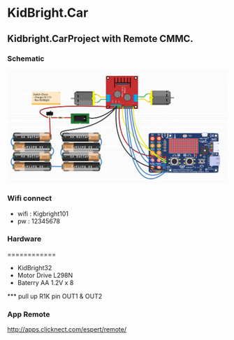 # KidBright.Car
## Kidbright.CarProject with Remote CMMC.

### Schematic
![x5 pin mapping](https://github.com/woodif/KidBright.Car/blob/master/pic/kidbright.JPG)


### Wifi connect
* wifi : Kigbright101
* pw : 12345678

### Hardware
============

* KidBright32
* Motor Drive L298N
* Baterry AA 1.2V x 8

*** pull up R1K pin OUT1 & OUT2

### App Remote
http://apps.clicknect.com/espert/remote/
